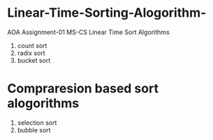 # Linear-Time-Sorting-Alogorithm-
AOA Assignment-01 MS-CS 
Linear Time Sort Algorithms
1) count sort
2) radix sort
3) bucket sort
   
# Compraresion  based sort alogorithms
1) selection sort
2) bubble sort
